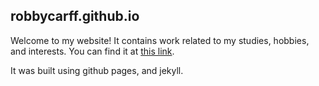 ## robbycarff.github.io
Welcome to my website! It contains work related to my studies, hobbies, and interests.
You can find it at [this link](https://robbycarff.github.io/).

It was built using github pages, and jekyll. 



